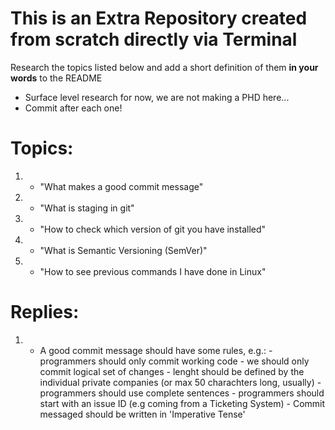 # This is an Extra Repository created from scratch directly via Terminal

Research the topics listed below and add a short definition of them **in your words** to the README 
  - Surface level research for now, we are not making a PHD here...
  - Commit after each one!

# Topics:
1.  - "What makes a good commit message"
2.  - "What is staging in git"
3.  - "How to check which version of git you have installed"
4.  - "What is Semantic Versioning (SemVer)"
5.  - "How to see previous commands I have done in Linux"

# Replies:

1. - A good commit message should have some rules, e.g.:    - programmers should only commit working code
                                                            - we should only commit logical set of changes
                                                            - lenght should be defined by the individual private companies (or max 50 charachters long, usually)
                                                            - programmers should use complete sentences
                                                            - programmers should start with an issue ID (e.g coming from a Ticketing System)
                                                            - Commit messaged should be written in 'Imperative Tense'

